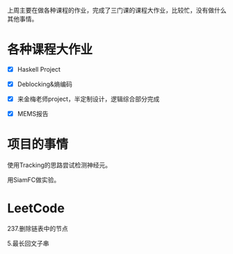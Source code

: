 上周主要在做各种课程的作业，完成了三门课的课程大作业，比较忙，没有做什么其他事情。



# 各种课程大作业

- [x] Haskell Project
- [x] Deblocking&熵编码
- [x] 来金梅老师project，半定制设计，逻辑综合部分完成
- [x] MEMS报告





# 项目的事情

使用Tracking的思路尝试检测神经元。

用SiamFC做实验。



# LeetCode

237.删除链表中的节点

5.最长回文子串
